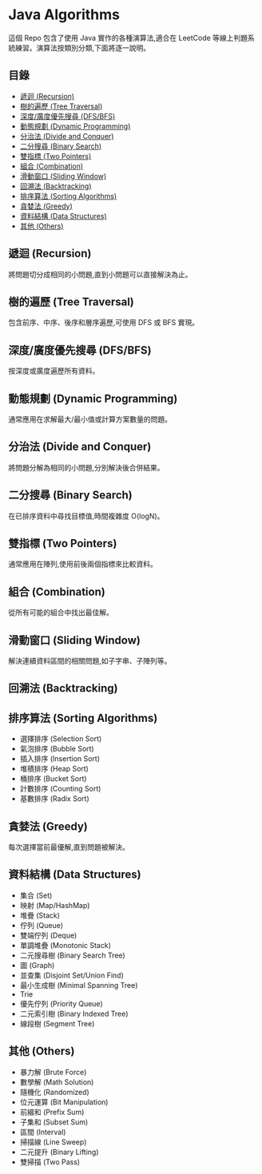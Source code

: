 # Java Algorithms

這個 Repo 包含了使用 Java 實作的各種演算法,適合在 LeetCode 等線上判題系統練習。演算法按類別分類,下面將逐一說明。

## 目錄

- [遞迴 (Recursion)](#遞迴-recursion)
- [樹的遍歷 (Tree Traversal)](#樹的遍歷-tree-traversal)
- [深度/廣度優先搜尋 (DFS/BFS)](#深度廣度優先搜尋-dfsbfs)
- [動態規劃 (Dynamic Programming)](#動態規劃-dynamic-programming)
- [分治法 (Divide and Conquer)](#分治法-divide-and-conquer)
- [二分搜尋 (Binary Search)](#二分搜尋-binary-search)
- [雙指標 (Two Pointers)](#雙指標-two-pointers)
- [組合 (Combination)](#組合-combination)
- [滑動窗口 (Sliding Window)](#滑動窗口-sliding-window)
- [回溯法 (Backtracking)](#回溯法-backtracking)
- [排序算法 (Sorting Algorithms)](#排序算法-sorting-algorithms)
- [貪婪法 (Greedy)](#貪婪法-greedy)
- [資料結構 (Data Structures)](#資料結構-data-structures)
- [其他 (Others)](#其他-others)

## 遞迴 (Recursion)

將問題切分成相同的小問題,直到小問題可以直接解決為止。

## 樹的遍歷 (Tree Traversal)

包含前序、中序、後序和層序遍歷,可使用 DFS 或 BFS 實現。

## 深度/廣度優先搜尋 (DFS/BFS)

按深度或廣度遍歷所有資料。

## 動態規劃 (Dynamic Programming)

通常應用在求解最大/最小值或計算方案數量的問題。

## 分治法 (Divide and Conquer)

將問題分解為相同的小問題,分別解決後合併結果。

## 二分搜尋 (Binary Search)

在已排序資料中尋找目標值,時間複雜度 O(logN)。

## 雙指標 (Two Pointers)

通常應用在陣列,使用前後兩個指標來比較資料。

## 組合 (Combination)

從所有可能的組合中找出最佳解。

## 滑動窗口 (Sliding Window)

解決連續資料區間的相關問題,如子字串、子陣列等。

## 回溯法 (Backtracking)

## 排序算法 (Sorting Algorithms)

- 選擇排序 (Selection Sort)
- 氣泡排序 (Bubble Sort)
- 插入排序 (Insertion Sort)
- 堆積排序 (Heap Sort)
- 桶排序 (Bucket Sort)
- 計數排序 (Counting Sort)
- 基數排序 (Radix Sort)

## 貪婪法 (Greedy)

每次選擇當前最優解,直到問題被解決。

## 資料結構 (Data Structures)

- 集合 (Set)
- 映射 (Map/HashMap)
- 堆疊 (Stack)
- 佇列 (Queue)
- 雙端佇列 (Deque)
- 單調堆疊 (Monotonic Stack)
- 二元搜尋樹 (Binary Search Tree)
- 圖 (Graph)
- 並查集 (Disjoint Set/Union Find)
- 最小生成樹 (Minimal Spanning Tree)
- Trie
- 優先佇列 (Priority Queue)
- 二元索引樹 (Binary Indexed Tree)
- 線段樹 (Segment Tree)

## 其他 (Others)

- 暴力解 (Brute Force)
- 數學解 (Math Solution)
- 隨機化 (Randomized)
- 位元運算 (Bit Manipulation)
- 前綴和 (Prefix Sum)
- 子集和 (Subset Sum)
- 區間 (Interval)
- 掃描線 (Line Sweep)
- 二元提升 (Binary Lifting)
- 雙掃描 (Two Pass)
